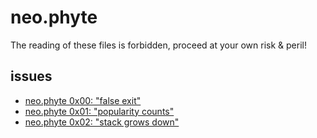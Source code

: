 # neo.phyte

The reading of these files is forbidden, proceed at your own risk & peril!

## issues

- [neo.phyte 0x00: "false exit"](0x00/neo.phyte_00.md)
- [neo.phyte 0x01: "popularity counts"](0x01/neo.phyte_01.md)
- [neo.phyte 0x02: "stack grows down"](0x02/neo.phyte_02.md)
